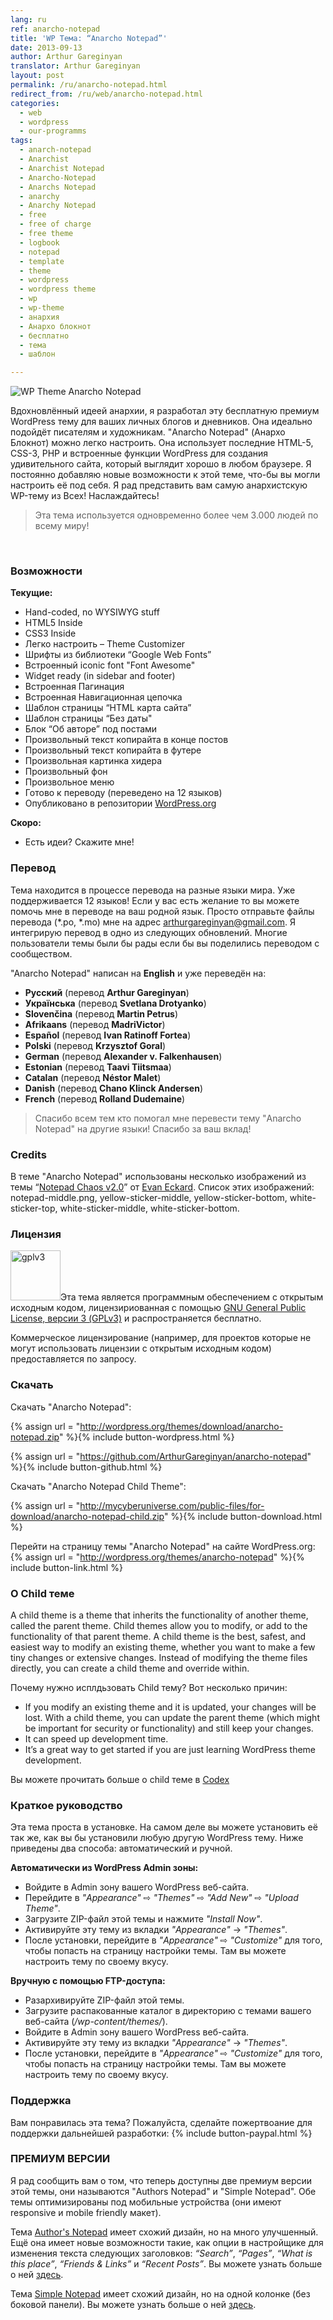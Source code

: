 ```yaml
---
lang: ru
ref: anarcho-notepad
title: 'WP Тема: “Anarcho Notepad”'
date: 2013-09-13
author: Arthur Gareginyan
translator: Arthur Gareginyan
layout: post
permalink: /ru/anarcho-notepad.html
redirect_from: /ru/web/anarcho-notepad.html
categories:
  - web
  - wordpress
  - our-programms
tags:
  - anarch-notepad
  - Anarchist
  - Anarchist Notepad
  - Anarcho-Notepad
  - Anarchs Notepad
  - anarchy
  - Anarchy Notepad
  - free
  - free of charge
  - free theme
  - logbook
  - notepad
  - template
  - theme
  - wordpress
  - wordpress theme
  - wp
  - wp-theme
  - анархия
  - Анархо блокнот
  - бесплатно
  - тема
  - шаблон

---
```

![WP Theme Anarcho Notepad](/images/projects/themes/anarcho-notepad/preview.png)

Вдохновлённый идеей анархии, я разработал эту бесплатную премиум WordPress тему для ваших личных блогов и дневников. Она идеально подойдёт писателям и художникам. "Anarcho Notepad" (Анархо Блокнот) можно легко настроить. Она использует последние HTML-5, CSS-3, PHP и встроенные функции WordPress для создания удивительного сайта, который выглядит хорошо в любом браузере. Я постоянно добавляю новые возможности к этой теме, что-бы вы могли настроить её под себя. Я рад представить вам самую анархистскую WP-тему из Всех! Наслаждайтесь!

>Эта тема используется одновременно более чем 3.000 людей по всему миру!

<br>

### Возможности

**Текущие:**

   * Hand-coded, no WYSIWYG stuff
   * HTML5 Inside
   * CSS3 Inside
   * Легко настроить – Theme Customizer
   * Шрифты из библиотеки “Google Web Fonts”
   * Встроенный iconic font "Font Awesome"
   * Widget ready (in sidebar and footer)
   * Встроенная Пагинация
   * Встроенная Навигационная цепочка
   * Шаблон страницы “HTML карта сайта”
   * Шаблон страницы “Без даты"
   * Блок “Об авторе” под постами
   * Произвольный текст копирайта в конце постов
   * Произвольный текст копирайта в футере
   * Произвольная картинка хидера
   * Произвольный фон
   * Произвольное меню
   * Готово к переводу (переведено на 12 языков)
   * Опубликовано в репозитории [WordPress.org](http://wordpess.org/)

**Скоро:**
	
   * Есть идеи? Скажите мне!


### Перевод

Тема находится в процессе перевода на разные языки мира. Уже поддерживается 12 языков! Если у вас есть желание то вы можете помочь мне в переводе на ваш родной язык. Просто отправьте файлы перевода (*.po, *.mo) мне на адрес arthurgareginyan@gmail.com. Я интегрирую перевод в одно из следующих обновлений. Многие пользователи темы были бы рады если бы вы поделились переводом с сообществом.

"Anarcho Notepad" написан на **English** и уже переведён на:

* **Русский** (перевод **Arthur Gareginyan**)
* **Українська** (перевод **Svetlana Drotyanko**)
* **Slovenčina** (перевод **Martin Petrus**)
* **Afrikaans** (перевод **MadriVictor**)
* **Español** (перевод **Ivan Ratinoff Fortea**)
* **Polski** (перевод **Krzysztof Goral**)
* **German** (перевод **Alexander v. Falkenhausen**)
* **Estonian** (перевод **Taavi Tiitsmaa**)
* **Catalan** (перевод **Néstor Malet**)
* **Danish** (перевод **Chano Klinck Andersen**)
* **French** (перевод **Rolland Dudemaine**)

>Спасибо всем тем кто помогал мне перевести тему "Anarcho Notepad" на другие языки! Спасибо за ваш вклад!


### Credits

В теме "Anarcho Notepad" использованы несколько изображений из темы “<a href="http://www.notepadchaos.com/" target="_blank" rel="nofollow">Notepad Chaos  v2.0</a>” от <a href="http://www.evaneckard.com/" target="_blank" rel="nofollow">Evan Eckard</a>. Список этих изображений: notepad-middle.png, yellow-sticker-middle, yellow-sticker-bottom, white-sticker-top, white-sticker-middle, white-sticker-bottom.


### Лицензия

<img src="/images/gplv3.png" alt="gplv3" width="80" class="alignleft" style="border:none;" />Эта тема является программным обеспечением с открытым исходным кодом, лицензириованная с помощью <a href="http://www.gnu.org/licenses/gpl-3.0.html" title="GPLv3" target="_blank">GNU General Public License, версии 3 (GPLv3)</a> и распространяется бесплатно.

Коммерческое лицензирование (например, для проектов которые не могут использовать лицензии с открытым исходным кодом) предоставляется по запросу.


### Скачать

Скачать "Anarcho Notepad":

{% assign url = "http://wordpress.org/themes/download/anarcho-notepad.zip" %}{% include button-wordpress.html %}

{% assign url = "https://github.com/ArthurGareginyan/anarcho-notepad" %}{% include button-github.html %}

Скачать "Anarcho Notepad Child Theme":

{% assign url = "http://mycyberuniverse.com/public-files/for-download/anarcho-notepad-child.zip" %}{% include button-download.html %}

Перейти на страницу темы "Anarcho Notepad" на сайте WordPress.org:
{% assign url = "http://wordpress.org/themes/anarcho-notepad" %}{% include button-link.html %}



### О Child теме

A child theme is a theme that inherits the functionality of another theme, called the parent theme. Child themes allow you to modify, or add to the functionality of that parent theme. A child theme is the best, safest, and easiest way to modify an existing theme, whether you want to make a few tiny changes or extensive changes. Instead of modifying the theme files directly, you can create a child theme and override within.

Почему нужно исплдьзовать Child тему? Вот несколько причин:

* If you modify an existing theme and it is updated, your changes will be lost. With a child theme, you can update the parent theme (which might be important for security or functionality) and still keep your changes.
* It can speed up development time.
* It’s a great way to get started if you are just learning WordPress theme development.

Вы можете прочитать больше о child теме в <a href="http://codex.wordpress.org/Child_Themes" target="_blank" rel="nofollow">Codex</a>


### Краткое руководство

Эта тема проста в установке. На самом деле вы можете установить её так же, как вы бы установили любую другую WordPress тему. Ниже приведены два способа: автоматический и ручной.


**Автоматически из WordPress Admin зоны:**

* Войдите в Admin зону вашего WordPress веб-сайта.
* Перейдите в *"Appearance"* ⇨ *"Themes"* ⇨ *"Add New"* ⇨ *"Upload Theme"*.
* Загрузите ZIP-файл этой темы и нажмите *"Install Now"*.
* Активируйте эту тему из вкладки *"Appearance"* -> *"Themes"*.
* После установки, перейдите в *"Appearance"* ⇨ *"Customize"* для того, чтобы попасть на страницу настройки темы. Там вы можете настроить тему по своему вкусу.

**Вручную с помощью FTP-доступа:**

* Разархивируйте ZIP-файл этой темы.
* Загрузите распакованные каталог в директорию с темами вашего веб-сайта (*/wp-content/themes/*).
* Войдите в Admin зону вашего WordPress веб-сайта.
* Активируйте эту тему из вкладки *"Appearance"* -> *"Themes"*.
* После установки, перейдите в *"Appearance"* ⇨ *"Customize"* для того, чтобы попасть на страницу настройки темы. Там вы можете настроить тему по своему вкусу.


### Поддержка

Вам понравилась эта тема? Пожалуйста, сделайте пожертвоание для поддержки дальнейшей разработки:
{% include button-paypal.html %}


### ПРЕМИУМ ВЕРСИИ

Я рад сообщить вам о том, что теперь доступны две премиум версии этой темы, они называются "Authors Notepad" и "Simple Notepad". Обе темы оптимизированы под мобильные устройства (они имеют responsive и mobile friendly макет).

Тема <a href="https://www.arthurgareginyan.com/theme-authors-notepad.html" target="_blank">Author's Notepad</a> имеет схожий дизайн, но на много улучшенный. Ещё она имеет новые возможности такие, как опции в настройщике для изменения текста следующих заголовков: *“Search”*, *“Pages”*, *“What is this place”*, *“Friends & Links”* и *“Recent Posts”*. Вы можете узнать больше о ней <a href="https://www.arthurgareginyan.com/theme-authors-notepad.html" target="_blank">здесь</a>.

Тема <a href="https://www.arthurgareginyan.com/theme-simple-notepad.html" target="_blank">Simple Notepad</a> имеет схожий дизайн, но на одной колонке (без боковой панели). Вы можете узнать больше о ней <a href="https://www.arthurgareginyan.com/theme-simple-notepad.html" target="_blank">здесь</a>.
